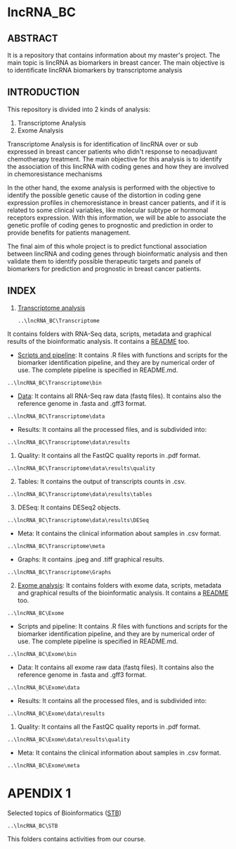 # lncRNA_BC

## ABSTRACT
It is a repository that contains information about my master's project. The main topic is lincRNA as biomarkers in breast cancer. The main objective is to identificate lincRNA biomarkers by transcriptome analysis

## INTRODUCTION

This repository is divided into 2 kinds of analysis:

1. Transcriptome Analysis
2. Exome Analysis


Transcriptome Analysis is for identification of lincRNA over or sub expressed in breast cancer patients who didn't response to neoadjuvant chemotherapy treatment. The main objective for this analysis is to identify the association of this lincRNA with coding genes and how they are involved in chemoresistance mechanisms

In the other hand, the exome analysis is performed with the objective to identify the possible genetic cause of the distortion in coding gene expression profiles in chemoresistance in breast cancer patients, and if it is related to some clinical variables, like molecular subtype or hormonal receptors expression. With this information, we will be able to associate the genetic profile of coding genes to prognostic and prediction in order to provide benefits for patients management.

The final aim of this whole project is to predict functional association between lincRNA and coding genes through bioinformatic analysis and then validate them to identify possible therapeutic targets and panels of biomarkers for prediction and prognostic in breast cancer patients.

## INDEX

1. [Transcriptome analysis](https://github.com/LauraMCE/lncRNA_BC/tree/master/Transcriptome)
	~~~
	..\lncRNA_BC\Transcriptome
	~~~

It contains folders with RNA-Seq data, scripts, metadata and graphical results of the bioinformatic analysis. It contains a [README](https://github.com/LauraMCE/lncRNA_BC/blob/master/Transcriptome/README.md) too.

- [Scripts and pipeline](https://github.com/LauraMCE/lncRNA_BC/tree/master/Transcriptome/bin): It contains .R files with functions and scripts for the biomarker identification pipeline, and they are by numerical order of use. The complete pipeline is specified in README.md.


~~~
..\lncRNA_BC\Transcriptome\bin
~~~

- [Data](https://github.com/LauraMCE/lncRNA_BC/tree/master/Transcriptome/data): It contains all RNA-Seq raw data (fastq files). It contains also the reference genome in .fasta and .gff3 format.

~~~
..\lncRNA_BC\Transcriptome\data
~~~

   - Results: It contains all the processed files, and is subdivided into:

~~~
..\lncRNA_BC\Transcriptome\data\results
~~~


   1. Quality: It contains all the FastQC quality reports in .pdf format.

~~~
..\lncRNA_BC\Transcriptome\data\results\quality
~~~

   2. Tables: It contains the output of transcripts counts in .csv.

~~~
..\lncRNA_BC\Transcriptome\data\results\tables
~~~

   3. DESeq: It contains DESeq2 objects.

~~~
..\lncRNA_BC\Transcriptome\data\results\DESeq
~~~

- Meta: It contains the clinical information about samples in .csv format.

~~~
..\lncRNA_BC\Transcriptome\meta
~~~

- Graphs: It contains .jpeg and .tiff graphical results.

~~~
..\lncRNA_BC\Transcriptome\Graphs
~~~

2. [Exome analysis](https://github.com/LauraMCE/lncRNA_BC/tree/master/Exome): It contains folders with exome data, scripts, metadata and graphical results of the bioinformatic analysis. It contains a [README](https://github.com/LauraMCE/lncRNA_BC/blob/master/Exome/README.md) too.


~~~
..\lncRNA_BC\Exome
~~~

- Scripts and pipeline: It contains .R files with functions and scripts for the biomarker identification pipeline, and they are by numerical order of use. The complete pipeline is specified in README.md.

~~~
..\lncRNA_BC\Exome\bin
~~~

- Data: It contains all exome raw data (fastq files). It contains also the reference genome in .fasta and .gff3 format.

~~~
..\lncRNA_BC\Exome\data
~~~
		
   * Results: It contains all the processed files, and is subdivided into:

~~~
..\lncRNA_BC\Exome\data\results
~~~
			
   1. Quality: It contains all the FastQC quality reports in .pdf format.
  
~~~
..\lncRNA_BC\Exome\data\results\quality
~~~

- Meta: It contains the clinical information about samples in .csv format.

~~~
..\lncRNA_BC\Exome\meta
~~~
		
# APENDIX 1

Selected topics of Bioinformatics ([STB](https://github.com/LauraMCE/lncRNA_BC/tree/master/STB))

~~~
..\lncRNA_BC\STB

~~~

This folders contains activities from our course.

